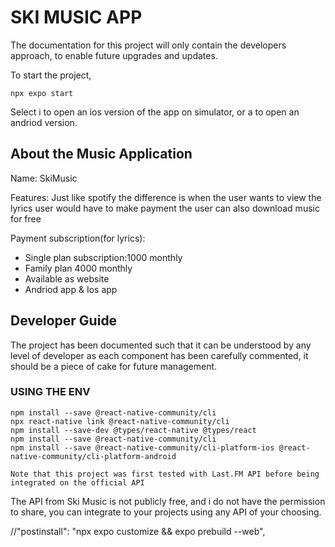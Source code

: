 # SKI MUSIC APP
The documentation for this project will only contain the developers approach, to enable future upgrades and updates.

To start the project,
```
npx expo start
```

Select i to open an ios version of the app on simulator, or a to open an andriod version.

## About the Music Application 
Name: SkiMusic

Features: Just like spotify the difference is when the user wants to view the lyrics user would have to make payment the user can also download
music for free

Payment subscription(for lyrics):
* Single plan subscription:1000 monthly
* Family plan 4000 monthly
* Available as website
* Andriod app & Ios app

## Developer Guide
The project has been documented such that it can be understood by any level of developer as each component has been carefully commented, it should be a piece of cake for future management.

### USING THE ENV
```
npm install --save @react-native-community/cli
npx react-native link @react-native-community/cli
npm install --save-dev @types/react-native @types/react
npm install --save @react-native-community/cli
npm install --save @react-native-community/cli-platform-ios @react-native-community/cli-platform-android
```

`Note that this project was first tested with Last.FM API before being integrated on the official API`

The API from Ski Music is not publicly free, and i do not have the permission to share, you can integrate to your projects using any API of your choosing.

//"postinstall": "npx expo customize && expo prebuild --web",